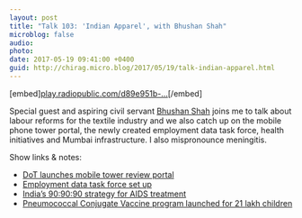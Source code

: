 ```yaml
---
layout: post
title: "Talk 103: 'Indian Apparel', with Bhushan Shah"
microblog: false
audio: 
photo: 
date: 2017-05-19 09:41:00 +0400
guid: http://chirag.micro.blog/2017/05/19/talk-indian-apparel.html
---
```

[embed][play.radiopublic.com/d89e951b-...](https://play.radiopublic.com/d89e951b-0eab-4f51-8792-2f51c5c8f2e5/ep/s1!792c0d3eca65279eca0a46f875490eff2b3ae310)[/embed]
<p>Special guest and aspiring civil servant <a href="https://twitter.com/bhs7rocks" target="_blank">Bhushan Shah</a> joins me to talk about labour reforms for the textile industry and we also catch up on the mobile phone tower portal, the newly created employment data task force, health initiatives and Mumbai infrastructure. I also mispronounce meningitis.</p>
<p>Show links &amp; notes:</p>
<ul>
<li><a href="https://ekdrishti.in/review-working-mobile-towers-and-their-compliance-online-440ae568ddfb" target="_blank">DoT launches mobile tower review portal</a></li>
<li><a href="https://ekdrishti.in/employment-data-task-force-set-up-cd9332e0e121" target="_blank">Employment data task force set up</a></li>
<li><a href="https://ekdrishti.in/90-90-90-strategy-for-aids-befc04c88f11?source=collection_home---2------5-----------" target="_blank">India’s 90:90:90 strategy for AIDS treatment</a></li>
<li><a href="https://ekdrishti.in/pneumococcal-conjugate-vaccine-launched-for-21-lakh-children-bbbd03a97773" target="_blank">Pneumococcal Conjugate Vaccine program launched for 21 lakh children</a></li>
</ul>
